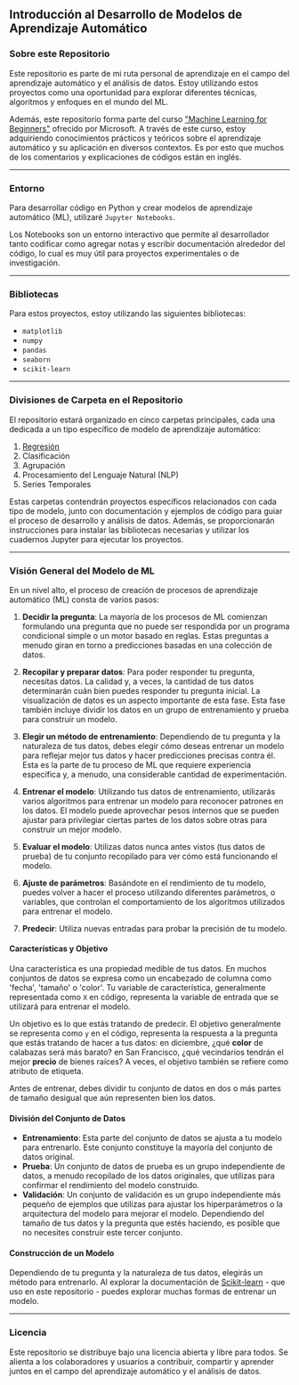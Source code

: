 ## Introducción al Desarrollo de Modelos de Aprendizaje Automático

### Sobre este Repositorio

Este repositorio es parte de mi ruta personal de aprendizaje en el campo del aprendizaje automático y el análisis de datos. Estoy utilizando estos proyectos como una oportunidad para explorar diferentes técnicas, algoritmos y enfoques en el mundo del ML.

Además, este repositorio forma parte del curso ["Machine Learning for Beginners"](https://github.com/microsoft/ML-For-Beginners) ofrecido por Microsoft. A través de este curso, estoy adquiriendo conocimientos prácticos y teóricos sobre el aprendizaje automático y su aplicación en diversos contextos. Es por esto que muchos de los comentarios y explicaciones de códigos están en inglés.

---


### Entorno

Para desarrollar código en Python y crear modelos de aprendizaje automático (ML), utilizaré `Jupyter Notebooks`.

Los Notebooks son un entorno interactivo que permite al desarrollador tanto codificar como agregar notas y escribir documentación alrededor del código, lo cual es muy útil para proyectos experimentales o de investigación.

---

### Bibliotecas

Para estos proyectos, estoy utilizando las siguientes bibliotecas:
- `matplotlib`
- `numpy`
- `pandas`
- `seaborn`
- `scikit-learn`

---

### Divisiones de Carpeta en el Repositorio

El repositorio estará organizado en cinco carpetas principales, cada una dedicada a un tipo específico de modelo de aprendizaje automático:
1. [Regresión](./Regression/README.md)
2. Clasificación
3. Agrupación
4. Procesamiento del Lenguaje Natural (NLP)
5. Series Temporales

Estas carpetas contendrán proyectos específicos relacionados con cada tipo de modelo, junto con documentación y ejemplos de código para guiar el proceso de desarrollo y análisis de datos. Además, se proporcionarán instrucciones para instalar las bibliotecas necesarias y utilizar los cuadernos Jupyter para ejecutar los proyectos.


---

### Visión General del Modelo de ML

En un nivel alto, el proceso de creación de procesos de aprendizaje automático (ML) consta de varios pasos:

1. **Decidir la pregunta**: La mayoría de los procesos de ML comienzan formulando una pregunta que no puede ser respondida por un programa condicional simple o un motor basado en reglas. Estas preguntas a menudo giran en torno a predicciones basadas en una colección de datos.
   
2. **Recopilar y preparar datos**: Para poder responder tu pregunta, necesitas datos. La calidad y, a veces, la cantidad de tus datos determinarán cuán bien puedes responder tu pregunta inicial. La visualización de datos es un aspecto importante de esta fase. Esta fase también incluye dividir los datos en un grupo de entrenamiento y prueba para construir un modelo.
   
3. **Elegir un método de entrenamiento**: Dependiendo de tu pregunta y la naturaleza de tus datos, debes elegir cómo deseas entrenar un modelo para reflejar mejor tus datos y hacer predicciones precisas contra él. Esta es la parte de tu proceso de ML que requiere experiencia específica y, a menudo, una considerable cantidad de experimentación.
   
4. **Entrenar el modelo**: Utilizando tus datos de entrenamiento, utilizarás varios algoritmos para entrenar un modelo para reconocer patrones en los datos. El modelo puede aprovechar pesos internos que se pueden ajustar para privilegiar ciertas partes de los datos sobre otras para construir un mejor modelo.
   
5. **Evaluar el modelo**: Utilizas datos nunca antes vistos (tus datos de prueba) de tu conjunto recopilado para ver cómo está funcionando el modelo.
   
6. **Ajuste de parámetros**: Basándote en el rendimiento de tu modelo, puedes volver a hacer el proceso utilizando diferentes parámetros, o variables, que controlan el comportamiento de los algoritmos utilizados para entrenar el modelo.
   
7. **Predecir**: Utiliza nuevas entradas para probar la precisión de tu modelo.

#### Características y Objetivo

Una característica es una propiedad medible de tus datos. En muchos conjuntos de datos se expresa como un encabezado de columna como 'fecha', 'tamaño' o 'color'. Tu variable de característica, generalmente representada como `X` en código, representa la variable de entrada que se utilizará para entrenar el modelo.

Un objetivo es lo que estás tratando de predecir. El objetivo generalmente se representa como `y` en el código, representa la respuesta a la pregunta que estás tratando de hacer a tus datos: en diciembre, ¿qué **color** de calabazas será más barato? en San Francisco, ¿qué vecindarios tendrán el mejor **precio** de bienes raíces? A veces, el objetivo también se refiere como atributo de etiqueta.

Antes de entrenar, debes dividir tu conjunto de datos en dos o más partes de tamaño desigual que aún representen bien los datos.

#### División del Conjunto de Datos

- **Entrenamiento**: Esta parte del conjunto de datos se ajusta a tu modelo para entrenarlo. Este conjunto constituye la mayoría del conjunto de datos original.
- **Prueba**: Un conjunto de datos de prueba es un grupo independiente de datos, a menudo recopilado de los datos originales, que utilizas para confirmar el rendimiento del modelo construido.
- **Validación**: Un conjunto de validación es un grupo independiente más pequeño de ejemplos que utilizas para ajustar los hiperparámetros o la arquitectura del modelo para mejorar el modelo. Dependiendo del tamaño de tus datos y la pregunta que estés haciendo, es posible que no necesites construir este tercer conjunto.

#### Construcción de un Modelo

Dependiendo de tu pregunta y la naturaleza de tus datos, elegirás un método para entrenarlo. Al explorar la documentación de [Scikit-learn](https://scikit-learn.org/stable/user_guide.html) - que uso en este repositorio - puedes explorar muchas formas de entrenar un modelo.

---

### Licencia

Este repositorio se distribuye bajo una licencia abierta y libre para todos. Se alienta a los colaboradores y usuarios a contribuir, compartir y aprender juntos en el campo del aprendizaje automático y el análisis de datos.


